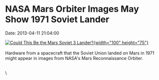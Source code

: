 NASA Mars Orbiter Images May Show 1971 Soviet Lander
====================================================

Date: 2013-04-11 21:04:00

[![Could This Be the Mars Soviet 3
Lander?](http://www.jpl.nasa.gov/images/mro/20130411/pia16920-th.jpg){width="100"
height="75"}](http://www.jpl.nasa.gov/news/news.cfm?release=2013-132&rn=news.xml&rst=3762)\
\
Hardware from a spacecraft that the Soviet Union landed on Mars in 1971
might appear in images from NASA\'s Mars Reconnaissance Orbiter.

\
\
